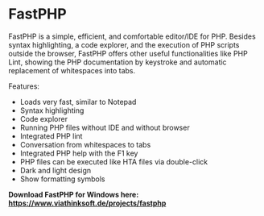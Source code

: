 # FastPHP

FastPHP is a simple, efficient, and comfortable editor/IDE for PHP. Besides syntax highlighting, a code explorer, and the execution of PHP scripts outside the browser, FastPHP offers other useful functionalities like PHP Lint, showing the PHP documentation by keystroke and automatic replacement of whitespaces into tabs.

Features:
- Loads very fast, similar to Notepad
- Syntax highlighting
- Code explorer
- Running PHP files without IDE and without browser
- Integrated PHP lint
- Conversation from whitespaces to tabs
- Integrated PHP help with the F1 key
- PHP files can be executed like HTA files via double-click
- Dark and light design
- Show formatting symbols

**Download FastPHP for Windows here: https://www.viathinksoft.de/projects/fastphp**
